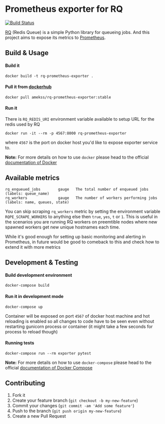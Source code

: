 # Prometheus exporter for RQ

[![Build Status](https://travis-ci.org/AMekss/rq_prometheus_exporter.svg?branch=master)](https://travis-ci.org/AMekss/rq_prometheus_exporter)

[RQ](http://python-rq.org/) (Redis Queue) is a simple Python library for queueing jobs. And this project aims to expose its metrics to [Prometheus](https://prometheus.io/).

## Build & Usage

#### Build it
```
docker build -t rq-prometheus-exporter .
```

#### Pull it from [dockerhub](https://hub.docker.com/r/amekss/rq-prometheus-exporter/)
```
docker pull amekss/rq-prometheus-exporter:stable
```

#### Run it
There is `RQ_REDIS_URI` environment variable available to setup URL for the redis used by RQ
```
docker run -it --rm -p 4567:8000 rq-prometheus-exporter
```
where `4567` is the port on docker host you'd like to expose exporter service to.

**Note:** For more details on how to use `docker` please head to the official [documentation of Docker](https://docs.docker.com/)

## Available metrics
```
rq_enqueued_jobs        gauge   The total number of enqueued jobs (labels: queue_name)
rq_workers              gauge   The number of workers performing jobs (labels: name, queues, state)
```

You can skip scraping `rq_workers` metric by setting the environment variable
`RQPE_SCRAPE_WORKERS` to anything else then `true`, `yes`, `t` or `1`. This is
useful in the scenarios you are running RQ workers on preemtible nodes where
new spawned workers get new unique hostnames each time.

While it's good enough for setting up basic monitoring and alerting in Prometheus, in future would be good to comeback to this and check how to extend it with more metrics

## Development & Testing

#### Build development environment
```
docker-compose build
```

#### Run it in development mode
```
docker-compose up
```
Container will be exposed on port `4567` of docker host machine and hot reloading is enabled so all changes to code have to be seen even without restarting gunicorn process or container (it might take a few seconds for process to reload though)

#### Running tests
```
docker-compose run --rm exporter pytest
```

**Note:** For more details on how to use `docker-compose` please head to the official [documentation of Docker Compose](https://docs.docker.com/compose/)

## Contributing

1. Fork it
2. Create your feature branch (`git checkout -b my-new-feature`)
3. Commit your changes (`git commit -am 'Add some feature'`)
4. Push to the branch (`git push origin my-new-feature`)
5. Create a new Pull Request
